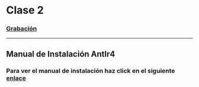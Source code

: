 # Clase 2

### [Grabación](https://drive.google.com/file/d/1dP7eK1BClFg4kn7PCaAjqGo84s1EAZNj/view?usp=sharing)
-------------
## Manual de Instalación Antlr4
### Para ver el manual de instalación haz click en el siguiente [enlace](https://hackmd.io/@ZAmi5Aw9SquCbm4CtbO6-g/rkfM5zPi3)